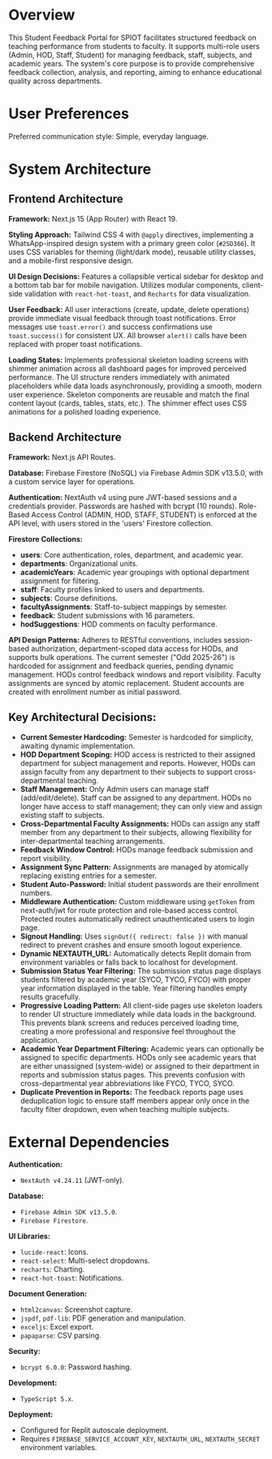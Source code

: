 # Overview

This Student Feedback Portal for SPIOT facilitates structured feedback on teaching performance from students to faculty. It supports multi-role users (Admin, HOD, Staff, Student) for managing feedback, staff, subjects, and academic years. The system's core purpose is to provide comprehensive feedback collection, analysis, and reporting, aiming to enhance educational quality across departments.

# User Preferences

Preferred communication style: Simple, everyday language.

# System Architecture

## Frontend Architecture

**Framework:** Next.js 15 (App Router) with React 19.

**Styling Approach:** Tailwind CSS 4 with `@apply` directives, implementing a WhatsApp-inspired design system with a primary green color (`#25D366`). It uses CSS variables for theming (light/dark mode), reusable utility classes, and a mobile-first responsive design.

**UI Design Decisions:** Features a collapsible vertical sidebar for desktop and a bottom tab bar for mobile navigation. Utilizes modular components, client-side validation with `react-hot-toast`, and `Recharts` for data visualization.

**User Feedback:** All user interactions (create, update, delete operations) provide immediate visual feedback through toast notifications. Error messages use `toast.error()` and success confirmations use `toast.success()` for consistent UX. All browser `alert()` calls have been replaced with proper toast notifications.

**Loading States:** Implements professional skeleton loading screens with shimmer animation across all dashboard pages for improved perceived performance. The UI structure renders immediately with animated placeholders while data loads asynchronously, providing a smooth, modern user experience. Skeleton components are reusable and match the final content layout (cards, tables, stats, etc.). The shimmer effect uses CSS animations for a polished loading experience.

## Backend Architecture

**Framework:** Next.js API Routes.

**Database:** Firebase Firestore (NoSQL) via Firebase Admin SDK v13.5.0, with a custom service layer for operations.

**Authentication:** NextAuth v4 using pure JWT-based sessions and a credentials provider. Passwords are hashed with bcrypt (10 rounds). Role-Based Access Control (ADMIN, HOD, STAFF, STUDENT) is enforced at the API level, with users stored in the 'users' Firestore collection.

**Firestore Collections:**
- **users**: Core authentication, roles, department, and academic year.
- **departments**: Organizational units.
- **academicYears**: Academic year groupings with optional department assignment for filtering.
- **staff**: Faculty profiles linked to users and departments.
- **subjects**: Course definitions.
- **facultyAssignments**: Staff-to-subject mappings by semester.
- **feedback**: Student submissions with 16 parameters.
- **hodSuggestions**: HOD comments on faculty performance.

**API Design Patterns:** Adheres to RESTful conventions, includes session-based authorization, department-scoped data access for HODs, and supports bulk operations. The current semester ("Odd 2025-26") is hardcoded for assignment and feedback queries, pending dynamic management. HODs control feedback windows and report visibility. Faculty assignments are synced by atomic replacement. Student accounts are created with enrollment number as initial password.

## Key Architectural Decisions:

- **Current Semester Hardcoding:** Semester is hardcoded for simplicity, awaiting dynamic implementation.
- **HOD Department Scoping:** HOD access is restricted to their assigned department for subject management and reports. However, HODs can assign faculty from any department to their subjects to support cross-departmental teaching.
- **Staff Management:** Only Admin users can manage staff (add/edit/delete). Staff can be assigned to any department. HODs no longer have access to staff management; they can only view and assign existing staff to subjects.
- **Cross-Departmental Faculty Assignments:** HODs can assign any staff member from any department to their subjects, allowing flexibility for inter-departmental teaching arrangements.
- **Feedback Window Control:** HODs manage feedback submission and report visibility.
- **Assignment Sync Pattern:** Assignments are managed by atomically replacing existing entries for a semester.
- **Student Auto-Password:** Initial student passwords are their enrollment numbers.
- **Middleware Authentication:** Custom middleware using `getToken` from next-auth/jwt for route protection and role-based access control. Protected routes automatically redirect unauthenticated users to login page.
- **Signout Handling:** Uses `signOut({ redirect: false })` with manual redirect to prevent crashes and ensure smooth logout experience.
- **Dynamic NEXTAUTH_URL:** Automatically detects Replit domain from environment variables or falls back to localhost for development.
- **Submission Status Year Filtering:** The submission status page displays students filtered by academic year (SYCO, TYCO, FYCO) with proper year information displayed in the table. Year filtering handles empty results gracefully.
- **Progressive Loading Pattern:** All client-side pages use skeleton loaders to render UI structure immediately while data loads in the background. This prevents blank screens and reduces perceived loading time, creating a more professional and responsive feel throughout the application.
- **Academic Year Department Filtering:** Academic years can optionally be assigned to specific departments. HODs only see academic years that are either unassigned (system-wide) or assigned to their department in reports and submission status pages. This prevents confusion with cross-departmental year abbreviations like FYCO, TYCO, SYCO.
- **Duplicate Prevention in Reports:** The feedback reports page uses deduplication logic to ensure staff members appear only once in the faculty filter dropdown, even when teaching multiple subjects.

# External Dependencies

**Authentication:**
- `NextAuth v4.24.11` (JWT-only).

**Database:**
- `Firebase Admin SDK v13.5.0`.
- `Firebase Firestore`.

**UI Libraries:**
- `lucide-react`: Icons.
- `react-select`: Multi-select dropdowns.
- `recharts`: Charting.
- `react-hot-toast`: Notifications.

**Document Generation:**
- `html2canvas`: Screenshot capture.
- `jspdf`, `pdf-lib`: PDF generation and manipulation.
- `exceljs`: Excel export.
- `papaparse`: CSV parsing.

**Security:**
- `bcrypt 6.0.0`: Password hashing.

**Development:**
- `TypeScript 5.x`.

**Deployment:**
- Configured for Replit autoscale deployment.
- Requires `FIREBASE_SERVICE_ACCOUNT_KEY`, `NEXTAUTH_URL`, `NEXTAUTH_SECRET` environment variables.